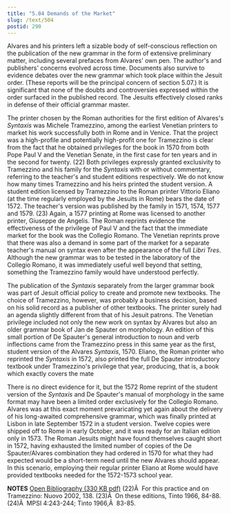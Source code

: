 ```yaml
---
title: "5.04 Demands of the Market"
slug: /text/504
postid: 290
---
```

Alvares and his printers left a sizable body of self-conscious reflection on the publication of the new grammar in the form of extensive preliminary matter, including several prefaces from Alvares' own pen. The author's and publishers' concerns evolved across time. Documents also survive to evidence debates over the new grammar which took place within the Jesuit order. (These reports will be the principal concern of section 5.07.) It is significant that none of the doubts and controversies expressed within the order surfaced in the published record. The Jesuits effectively closed ranks in defense of their official grammar master.

The printer chosen by the Roman authorities for the first edition of Alvares's <em>Syntaxis</em> was Michele Tramezzino, among the earliest Venetian printers to market his work successfully both in Rome and in Venice. That the project was a high-profile and potentially high-profit one for Tramezzino is clear from the fact that he obtained privileges for the book in 1570 from both Pope Paul V and the Venetian Senate, in the first case for ten years and in the second for twenty. (22) Both privileges expressly granted exclusivity to Tramezzino and his family for the <em>Syntaxis</em> with or without commentary, referring to the teacher's and student editions respectively. We do not know how many times Tramezzino and his heirs printed the student version. A student edition licensed by Tramezzino to the Roman printer Vittorio Eliano (at the time regularly employed by the Jesuits in Rome) bears the date of 1572. The teacher's version was published by the family in 1571, 1574, 1577 and 1579. (23) Again, a 1577 printing at Rome was licensed to another printer, Giuseppe de Angelis. The Roman reprints evidence the effectiveness of the privilege of Paul V and the fact that the immediate market for the book was the Collegio Romano. The Venetian reprints prove that there was also a demand in some part of the market for a separate teacher's manual on syntax even after the appearance of the full <em>Libri Tres</em>. Although the new grammar was to be tested in the laboratory of the Collegio Romano, it was immediately useful well beyond that setting, something the Tramezzino family would have understood perfectly.

The publication of the <em>Syntaxis</em> separately from the larger grammar book was part of Jesuit official policy to create and promote new textbooks. The choice of Tramezzino, however, was probably a business decision, based on his solid record as a publisher of other textbooks. The printer surely had an agenda slightly different from that of his Jesuit patrons. The Venetian privilege included not only the new work on syntax by Alvares but also an older grammar book of Jan de Spauter on morphology. An edition of this small portion of De Spauter's general introduction to noun and verb inflections came from the Tramezzino press in this same year as the first, student version of the Alvares <em>Syntaxis</em>, 1570. Eliano, the Roman printer who reprinted the <em>Syntaxis</em> in 1572, also printed the full De Spauter introductory textbook under Tramezzino's privilege that year, producing, that is, a book which exactly covers the mate

There is no direct evidence for it, but the 1572 Rome reprint of the student version of the <em>Syntaxis</em> and De Spauter's manual of morphology in the same format may have been a limited order exclusively for the Collegio Romano. Alvares was at this exact moment prevaricating yet again about the delivery of his long-awaited comprehensive grammar, which was finally printed at Lisbon in late September 1572 in a student version. Twelve copies were shipped off to Rome in early October, and it was ready for an Italian edition only in 1573. The Roman Jesuits might have found themselves caught short in 1572, having exhausted the limited number of copies of the De Spauter/Alvares combination they had ordered in 1570 for what they had expected would be a short-term need until the new Alvares should appear. In this scenario, employing their regular printer Eliano at Rome would have provided textbooks needed for the 1572-1573 school year.

<strong>NOTES</strong>
<a href="http://www.humanismforsale.org/bibliography.pdf" target="new">Open Bibliography (330 KB pdf)</a>
(22)Â  For this practice and on Tramezzino: Nuovo 2002, 138.
(23)Â  On these editions, Tinto 1966, 84-88.
(24)Â  MPSI 4:243-244; Tinto 1966,Â  83-85.
